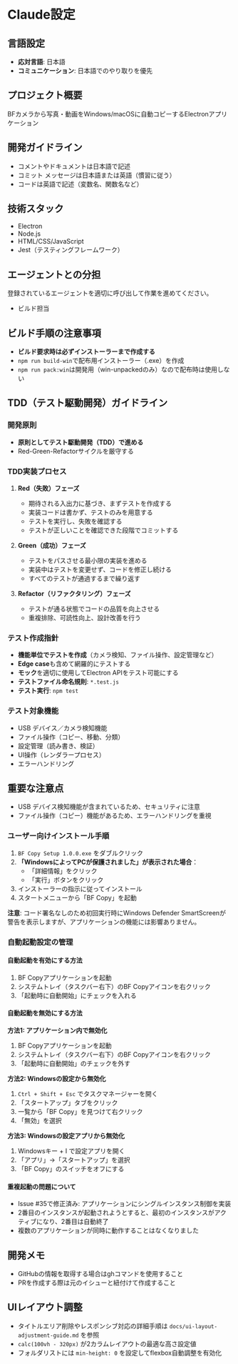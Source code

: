 # Claude設定

## 言語設定
- **応対言語**: 日本語
- **コミュニケーション**: 日本語でのやり取りを優先

## プロジェクト概要
BFカメラから写真・動画をWindows/macOSに自動コピーするElectronアプリケーション

## 開発ガイドライン
- コメントやドキュメントは日本語で記述
- コミット メッセージは日本語または英語（慣習に従う）
- コードは英語で記述（変数名、関数名など）

## 技術スタック
- Electron
- Node.js  
- HTML/CSS/JavaScript
- Jest（テスティングフレームワーク）

## エージェントとの分担

登録されているエージェントを適切に呼び出して作業を進めてください。

- ビルド担当

## ビルド手順の注意事項
- **ビルド要求時は必ずインストーラーまで作成する**
- `npm run build-win`で配布用インストーラー（.exe）を作成
- `npm run pack:win`は開発用（win-unpackedのみ）なので配布時は使用しない

## TDD（テスト駆動開発）ガイドライン
### 開発原則
- **原則としてテスト駆動開発（TDD）で進める**
- Red-Green-Refactorサイクルを厳守する

### TDD実装プロセス
1. **Red（失敗）フェーズ**
   - 期待される入出力に基づき、まずテストを作成する
   - 実装コードは書かず、テストのみを用意する
   - テストを実行し、失敗を確認する
   - テストが正しいことを確認できた段階でコミットする

2. **Green（成功）フェーズ**
   - テストをパスさせる最小限の実装を進める
   - 実装中はテストを変更せず、コードを修正し続ける
   - すべてのテストが通過するまで繰り返す

3. **Refactor（リファクタリング）フェーズ**
   - テストが通る状態でコードの品質を向上させる
   - 重複排除、可読性向上、設計改善を行う

### テスト作成指針
- **機能単位でテストを作成**（カメラ検知、ファイル操作、設定管理など）
- **Edge case**も含めて網羅的にテストする
- **モック**を適切に使用してElectron APIをテスト可能にする
- **テストファイル命名規則**: `*.test.js`
- **テスト実行**: `npm test`

### テスト対象機能
- USB デバイス／カメラ検知機能
- ファイル操作（コピー、移動、分類）
- 設定管理（読み書き、検証）
- UI操作（レンダラープロセス）
- エラーハンドリング

## 重要な注意点
- USB デバイス検知機能が含まれているため、セキュリティに注意
- ファイル操作（コピー）機能があるため、エラーハンドリングを重視

### ユーザー向けインストール手順
1. `BF Copy Setup 1.0.0.exe` をダブルクリック
2. **「WindowsによってPCが保護されました」が表示された場合**：
   - 「詳細情報」をクリック
   - 「実行」ボタンをクリック
3. インストーラーの指示に従ってインストール
4. スタートメニューから「BF Copy」を起動

**注意**: コード署名なしのため初回実行時にWindows Defender SmartScreenが警告を表示しますが、アプリケーションの機能には影響ありません。

### 自動起動設定の管理

#### 自動起動を有効にする方法
1. BF Copyアプリケーションを起動
2. システムトレイ（タスクバー右下）のBF Copyアイコンを右クリック
3. 「起動時に自動開始」にチェックを入れる

#### 自動起動を無効にする方法

**方法1: アプリケーション内で無効化**
1. BF Copyアプリケーションを起動
2. システムトレイ（タスクバー右下）のBF Copyアイコンを右クリック
3. 「起動時に自動開始」のチェックを外す

**方法2: Windowsの設定から無効化**
1. `Ctrl + Shift + Esc` でタスクマネージャーを開く
2. 「スタートアップ」タブをクリック
3. 一覧から「BF Copy」を見つけて右クリック
4. 「無効」を選択

**方法3: Windowsの設定アプリから無効化**
1. Windowsキー + I で設定アプリを開く
2. 「アプリ」→「スタートアップ」を選択
3. 「BF Copy」のスイッチをオフにする

#### 重複起動の問題について
- Issue #35で修正済み: アプリケーションにシングルインスタンス制御を実装
- 2番目のインスタンスが起動されようとすると、最初のインスタンスがアクティブになり、2番目は自動終了
- 複数のアプリケーションが同時に動作することはなくなりました

## 開発メモ
- GitHubの情報を取得する場合はghコマンドを使用すること
- PRを作成する際は元のイシューと紐付けて作成すること

## UIレイアウト調整
- タイトルエリア削除やレスポンシブ対応の詳細手順は `docs/ui-layout-adjustment-guide.md` を参照
- `calc(100vh - 320px)` が2カラムレイアウトの最適な高さ設定値
- フォルダリストには `min-height: 0` を設定してflexbox自動調整を有効化


